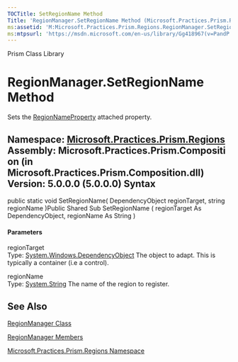 ```yaml
---
TOCTitle: SetRegionName Method
Title: 'RegionManager.SetRegionName Method (Microsoft.Practices.Prism.Regions)'
ms:assetid: 'M:Microsoft.Practices.Prism.Regions.RegionManager.SetRegionName(System.Windows.DependencyObject,System.String)'
ms:mtpsurl: 'https://msdn.microsoft.com/en-us/library/Gg418967(v=PandP.50)'
---
```


Prism Class Library

RegionManager.SetRegionName Method
======================================

Sets the [RegionNameProperty](https://msdn.microsoft.com/f:microsoft.practices.prism.regions.regionmanager.regionnameproperty) attached property.

**Namespace:** [Microsoft.Practices.Prism.Regions](https://msdn.microsoft.com/n:microsoft.practices.prism.regions)
**Assembly:** Microsoft.Practices.Prism.Composition (in Microsoft.Practices.Prism.Composition.dll) Version: 5.0.0.0 (5.0.0.0)
Syntax
------

<span id="syntaxToggle"></span>public static void SetRegionName( DependencyObject regionTarget, string regionName )Public Shared Sub SetRegionName ( regionTarget As DependencyObject, regionName As String )
#### Parameters

regionTarget  
Type: [System.Windows.DependencyObject](http://msdn2.microsoft.com/en-us/library/ms589309)
The object to adapt. This is typically a container (i.e a control).

regionName  
Type: [System.String](http://msdn2.microsoft.com/en-us/library/s1wwdcbf)
The name of the region to register.

See Also
--------

<span id="seeAlsoToggle"></span>
[RegionManager Class](https://msdn.microsoft.com/t:microsoft.practices.prism.regions.regionmanager)

[RegionManager Members](https://msdn.microsoft.com/allmembers.t:microsoft.practices.prism.regions.regionmanager)

[Microsoft.Practices.Prism.Regions Namespace](https://msdn.microsoft.com/n:microsoft.practices.prism.regions)
